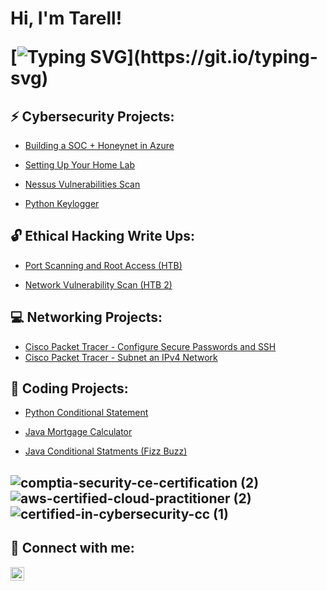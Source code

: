 <h1>Hi, I'm Tarell! 
 
[![Typing SVG](https://readme-typing-svg.demolab.com/?lines=Cybersecurity+and+Data+Enthusiast+;Welcome+To+My+Github!)](https://git.io/typing-svg) 

<h2>⚡ Cybersecurity Projects:</h2>

 - [Building a SOC + Honeynet in Azure](https://github.com/TarellKing/Building-a-SOC-Honeynet-in-Azure/tree/main)

 - [Setting Up Your Home Lab](https://github.com/TarellKing/Home-Lab/tree/main)

 - [Nessus Vulnerabilities Scan](https://github.com/TarellKing/Nessus-Vulnerabilities-scan/blob/main/README.md)
   
 - [Python Keylogger](https://github.com/TarellKing/PythonKeylogger.git) 
 
 <h2> 🔓 Ethical Hacking Write Ups:</h2>

 - [Port Scanning and Root Access (HTB)](https://github.com/TarellKing/-Port-Scanning-and-Root-Access.git)

 - [Network Vulnerability Scan (HTB 2)](https://github.com/TarellKing/Network-Vulnerability-Scan-HTB-2-.git)

<h2>💻 Networking Projects:</h2>

 - [Cisco Packet Tracer - Configure Secure Passwords and SSH](https://github.com/TarellKing/Cisco-Packet-Tracer/tree/main)
 - [Cisco Packet Tracer - Subnet an IPv4 Network](https://github.com/TarellKing/Cisco-Packet-Tracer2/tree/main)


 <h2>💾 Coding Projects:</h2>
 
- [Python Conditional Statement](https://github.com/TarellKing/python-conditional-statements.git)
 
- [Java Mortgage Calculator](https://github.com/TarellKing/Java-Mortgage-Calculator.git) 

- [Java Conditional Statments (Fizz Buzz)](https://github.com/TarellKing/JavaConditionalStatements.git)


 
<h2 📜 Certifications: </h2>


![comptia-security-ce-certification (2)](https://github.com/user-attachments/assets/761a489b-7231-4b98-8982-e7f570b39cf5)![aws-certified-cloud-practitioner (2)](https://github.com/user-attachments/assets/48786f6b-f28a-4398-982d-2a93f1eb9efe)![certified-in-cybersecurity-cc (1)](https://github.com/user-attachments/assets/3cf3e3e6-31bf-4453-9477-d68792fc0e8e)








<h2> 🤳 Connect with me:</h2>


[<img align="left" alt="Tarell King | LinkedIn" width="22px" src="https://cdn.jsdelivr.net/npm/simple-icons@v3/icons/linkedin.svg" />][linkedin]



[linkedin]: https://www.linkedin.com/in/tarellking/

<!--


Here are some ideas to get you started:

- 🔭 I’m currently working on ...
- 🌱 I’m currently learning ...
- 👯 I’m looking to collaborate on ...
- 🤔 I’m looking for help with ...
- 💬 Ask me about ...
- 📫 How to reach me: ...
- 😄 Pronouns: ...
- ⚡ Fun fact: ...
-->

